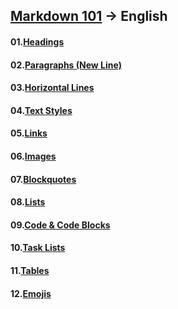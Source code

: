 ## [Markdown 101](https://github.com/Anucha3666/Markdown-101) -> English

#### 01.[Headings](/01.Headings)
#### 02.[Paragraphs (New Line)](/02.Paragraphs)
#### 03.[Horizontal Lines](/03.HorizontalLines)
#### 04.[Text Styles](/04.TextStyles)
#### 05.[Links](/05.Links)
#### 06.[Images](/06.Images)
#### 07.[Blockquotes](/07.Blockquotes)
#### 08.[Lists](/08.Lists)
#### 09.[Code & Code Blocks](/09.Code&CodeBlocks)
#### 10.[Task Lists](/10.TaskLists)
#### 11.[Tables](/11.Tables)
#### 12.[Emojis](/12.Emojis)